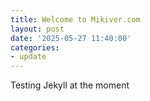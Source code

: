 ```yaml
---
title: Welcome to Mikiver.com
layout: post
date: '2025-05-27 11:40:00'
categories:
- update
---
```


Testing Jekyll at the moment
